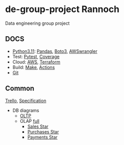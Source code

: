 # de-group-project Rannoch

Data engineering group project

## DOCS

- [Python3.11](https://docs.python.org/3.11/#): [Pandas](https://pandas.pydata.org/docs/), [Boto3](https://boto3.amazonaws.com/v1/documentation/api/latest/index.html), [AWSwrangler](https://aws-sdk-pandas.readthedocs.io/en/stable/api.html)
- Test: [Pytest](https://docs.pytest.org/en/7.1.x/contents.html), [Coverage](https://coverage.readthedocs.io/en/7.4.1/)
- Cloud: [AWS](https://docs.aws.amazon.com/), [Terraform](https://developer.hashicorp.com/terraform/docs)
- Build: [Make](https://www.gnu.org/software/make/manual/make.html), [Actions](https://docs.github.com/en/actions)
- [Git](https://git-scm.com/doc)

## Common

[Trello](https://trello.com/b/CEoyv2AQ/northcoders), [Specification](https://github.com/northcoders/de-project-specification)
- DB diagrams
  - [OLTP](https://dbdiagram.io/d/SampleDB-6332fecf7b3d2034ffcaaa92)
  - OLAP [full](https://dbdiagram.io/d/RevisedDW-63a19c5399cb1f3b55a27eca)
    - [Sales Star](https://dbdiagram.io/d/SampleDW-Sales-637a423fc9abfc611173f637)
    - [Purchases Star](https://dbdiagram.io/d/SampleDW-Purchases-637b3e8bc9abfc61117419ee)
    - [Payments Star](https://dbdiagram.io/d/SampleDW-Pmt-637b41a5c9abfc6111741ae8)
